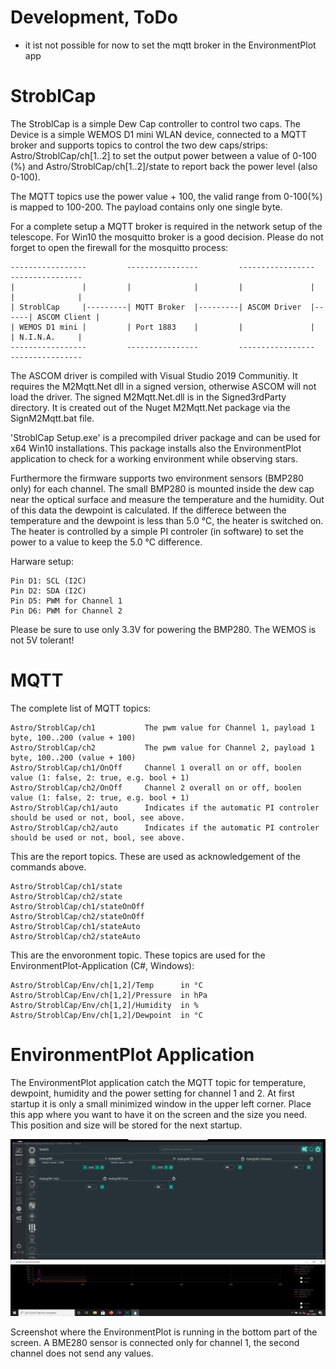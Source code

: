 # Development, ToDo
- it ist not possible for now to set the mqtt broker in the EnvironmentPlot app


# StroblCap
The StroblCap is a simple Dew Cap controller to control two caps.
The Device is a simple WEMOS D1 mini WLAN device, connected to
a MQTT broker and supports topics to control the two dew caps/strips:
  Astro/StroblCap/ch[1..2] to set the output power between a value of 0-100 (%)
and
  Astro/StroblCap/ch[1..2]/state to report back the power level (also 0-100).

The MQTT topics use the power value + 100, the valid range from 0-100(%) is mapped to
100-200. The payload contains only one single byte.

For a complete setup a MQTT broker is required in the network setup of the telescope.
For Win10 the mosquitto broker is a good decision. Please do not forget to open the
firewall for the mosquitto process:

```
-----------------         ----------------         -----------------      ----------------
|               |         |              |         |               |      |              |
| StroblCap     |---------| MQTT Broker  |---------| ASCOM Driver  |------| ASCOM Client |
| WEMOS D1 mini |         | Port 1883    |         |               |      | N.I.N.A.     |
-----------------         ----------------         -----------------      ----------------
```
The ASCOM driver is compiled with Visual Studio 2019 Communitiy. It requires the M2Mqtt.Net 
dll in a signed version, otherwise ASCOM will not load the driver. The signed M2Mqtt.Net.dll 
is in the Signed3rdParty directory. It is created out of the Nuget M2Mqtt.Net package via the 
SignM2Mqtt.bat file.

'StroblCap Setup.exe' is a precompiled driver package and can be used for x64 Win10 installations.
This package installs also the EnvironmentPlot application to check for a working environment while
observing stars.

Furthermore the firmware supports two environment sensors (BMP280 only) for each channel. The small 
BMP280 is mounted inside the dew cap near the optical surface and measure the temperature and the
humidity. Out of this data the dewpoint is calculated. If the differece between the temperature and
the dewpoint is less than 5.0 °C, the heater is switched on. The heater is controlled by a simple
PI controler (in software) to set the power to a value to keep the 5.0 °C difference.

Harware setup:
```
Pin D1: SCL (I2C)
Pin D2: SDA (I2C)
Pin D5: PWM for Channel 1
Pin D6: PWM for Channel 2
```

Please be sure to use only 3.3V for powering the BMP280. The WEMOS is not 5V tolerant!

# MQTT

The complete list of MQTT topics:

```
Astro/StroblCap/ch1           The pwm value for Channel 1, payload 1 byte, 100..200 (value + 100)
Astro/StroblCap/ch2           The pwm value for Channel 2, payload 1 byte, 100..200 (value + 100)
Astro/StroblCap/ch1/OnOff     Channel 1 overall on or off, boolen value (1: false, 2: true, e.g. bool + 1)
Astro/StroblCap/ch2/OnOff     Channel 2 overall on or off, boolen value (1: false, 2: true, e.g. bool + 1)
Astro/StroblCap/ch1/auto      Indicates if the automatic PI controler should be used or not, bool, see above.
Astro/StroblCap/ch2/auto      Indicates if the automatic PI controler should be used or not, bool, see above.
```

This are the report topics. These are used as acknowledgement of the commands above.
```
Astro/StroblCap/ch1/state
Astro/StroblCap/ch2/state
Astro/StroblCap/ch1/stateOnOff
Astro/StroblCap/ch2/stateOnOff
Astro/StroblCap/ch1/stateAuto
Astro/StroblCap/ch2/stateAuto
```
This are the envoronment topic. These topics are used for the EnvironmentPlot-Application (C#, Windows):

```
Astro/StroblCap/Env/ch[1,2]/Temp      in °C
Astro/StroblCap/Env/ch[1,2]/Pressure  in hPa
Astro/StroblCap/Env/ch[1,2]/Humidity  in %
Astro/StroblCap/Env/ch[1,2]/Dewpoint  in °C
```
# EnvironmentPlot Application

The EnvironmentPlot application catch the MQTT topic for temperature, dewpoint, humidity and the power setting
for channel 1 and 2. At first startup it is only a small minimized window in the upper left corner. Place this app 
where you want to have it on the screen and the size you need. This position and size will be stored for the next startup.

![Screenshot of running StroblCap controller and N.I.N.A.](https://github.com/stroblhofwarte/StroblCap/blob/main/StroblCap_Screenshot.png)

Screenshot where the EnvironmentPlot is running in the bottom part of the screen. A BME280 sensor is connected only for channel 1, the second channel does not send any values.

